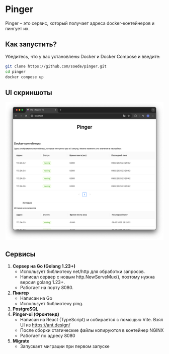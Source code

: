 # Pinger
Pinger – это сервис, который получает адреса docker-контейнеров и пингует их.

## Как запустить?
Убедитесь, что у вас установлены Docker и Docker Compose и введите:
```bash
git clone https://github.com/soede/pinger.git
cd pinger
docker compose up
```

## UI скриншоты
![Home page](./docs/media/img.png "Home page")

## Сервисы
1. **Сервер на Go (Golang 1.23+)**
   - Использует библиотеку net/http для обработки запросов. 
   - Написал сервер с новым http.NewServeMux(), поэтому нужна версия golang 1.23+.
   - Работает на порту 8080.
2. **Пингер**
    - Написан на Go
    - Использует библиотеку ping.
3. **PostgreSQL**
4. **Pinger-ui (Фронтенд)**
   - Написан на React (TypeScript) и собирается с помощью Vite. Взял UI из https://ant.design/
   - После сборки статические файлы копируются в контейнер NGINX
   - Работает по адресу 8080
5. **Migrate**
   - Запускает миграции при первом запуске
